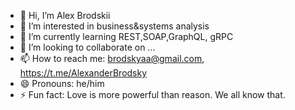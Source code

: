 - 👋 Hi, I’m Alex Brodskii
- 👀 I’m interested in business&systems analysis
- 🌱 I’m currently learning REST,SOAP,GraphQL, gRPC
- 💞️ I’m looking to collaborate on ...
- 📫 How to reach me: brodskyaa@gmail.com, https://t.me/AlexanderBrodsky
- 😄 Pronouns: he/him
- ⚡ Fun fact: Love is more powerful than reason. We all know that.

<!---
AlexBrodskii/AlexBrodskii is a ✨ special ✨ repository because its `README.md` (this file) appears on your GitHub profile.
You can click the Preview link to take a look at your changes.
--->
